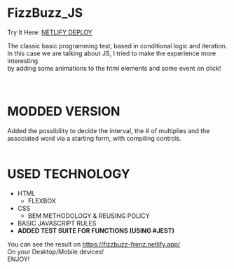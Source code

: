 # FizzBuzz_JS<br>
Try It Here: <a href="https://fizzbuzz-frenz.netlify.app/">NETLIFY DEPLOY</a><br>

The classic basic programming test, based in conditional logic and iteration.<br>
In this case we are talking about JS, I tried to make the experience more interesting<br>
by adding some animations to the html elements and some event on click!<br>
<br>
<br>
# MODDED VERSION <br> 
Added the possibility to decide the interval, the # of multiplies and the associated word
via a starting form, with compiling controls.
<br>
<br>
# USED TECHNOLOGY<br>
 - HTML<br>
    - FLEXBOX<br>
 - CSS<br>
    - BEM METHODOLOGY & REUSING POLICY<br>
 - BASIC JAVASCRIPT RULES<br>
 - <b>ADDED TEST SUITE FOR FUNCTIONS (USING #JEST)</b>
 
 You can see the result on https://fizzbuzz-frenz.netlify.app/ <br>
 On your Desktop/Mobile devices!<br>
 ENJOY!
